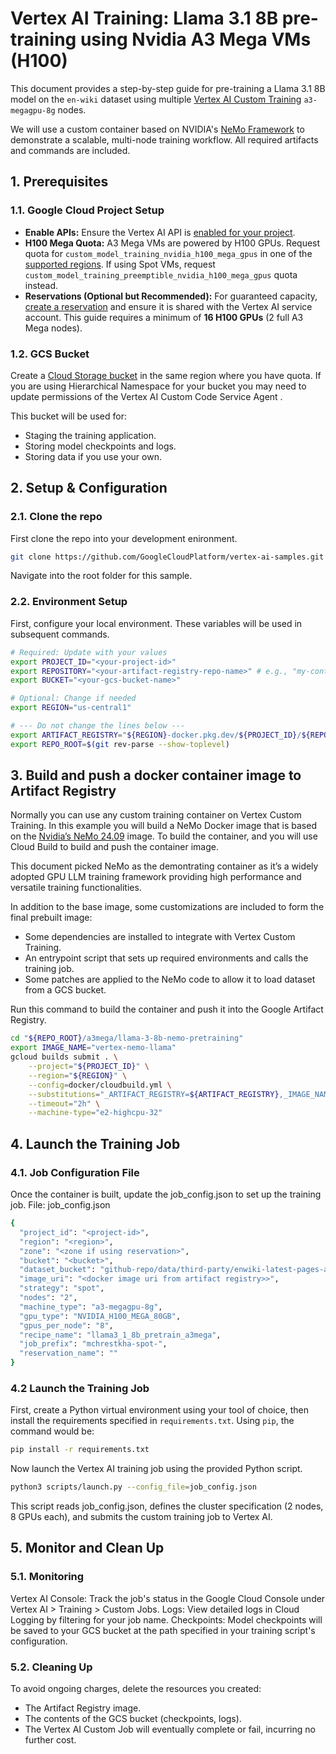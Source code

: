 # Vertex AI Training: Llama 3.1 8B pre-training using Nvidia A3 Mega VMs (H100)
This document provides a step-by-step guide for pre-training a Llama 3.1 8B model on the `en-wiki` dataset using multiple [Vertex AI Custom Training](https://cloud.google.com/vertex-ai/docs/training/overview) `a3-megagpu-8g` nodes.

We will use a custom container based on NVIDIA's [NeMo Framework](https://docs.nvidia.com/nemo-framework/user-guide/24.07/overview.html) to demonstrate a scalable, multi-node training workflow. All required artifacts and commands are included.

## 1. Prerequisites

### 1.1. Google Cloud Project Setup
- **Enable APIs:** Ensure the Vertex AI API is [enabled for your project](http://console.cloud.google.com/flows/enableapi?apiid=aiplatform.googleapis.com).
- **H100 Mega Quota:** A3 Mega VMs are powered by H100 GPUs. Request quota for `custom_model_training_nvidia_h100_mega_gpus` in one of the [supported regions](https://cloud.google.com/vertex-ai/docs/general/locations#accelerator_support). If using Spot VMs, request `custom_model_training_preemptible_nvidia_h100_mega_gpus` quota instead.
- **Reservations (Optional but Recommended):** For guaranteed capacity, [create a reservation](https://cloud.google.com/compute/docs/instances/reservations-shared) and ensure it is shared with the Vertex AI service account. This guide requires a minimum of **16 H100 GPUs** (2 full A3 Mega nodes).

### 1.2. GCS Bucket
Create a [Cloud Storage bucket](https://cloud.google.com/storage/docs/creating-buckets) in the same region where you have quota. If you are using Hierarchical Namespace for your bucket you may need to update permissions of the Vertex AI Custom Code Service Agent .

This bucket will be used for:
- Staging the training application.
- Storing model checkpoints and logs.
- Storing data if you use your own.


## 2. Setup & Configuration

### 2.1. Clone the repo
First clone the repo into your development enironment.

```bash
git clone https://github.com/GoogleCloudPlatform/vertex-ai-samples.git
```

Navigate into the root folder for this sample.

### 2.2. Environment Setup
First, configure your local environment. These variables will be used in subsequent commands.

```bash
# Required: Update with your values
export PROJECT_ID="<your-project-id>"
export REPOSITORY="<your-artifact-registry-repo-name>" # e.g., "my-containers"
export BUCKET="<your-gcs-bucket-name>"

# Optional: Change if needed
export REGION="us-central1"

# --- Do not change the lines below ---
export ARTIFACT_REGISTRY="${REGION}-docker.pkg.dev/${PROJECT_ID}/${REPOSITORY}"
export REPO_ROOT=$(git rev-parse --show-toplevel)
```

## 3. Build and push a docker container image to Artifact Registry
Normally you can use any custom training container on Vertex Custom Training. In this example you will build a NeMo Docker image that is based on the [Nvidia’s NeMo 24.09](https://catalog.ngc.nvidia.com/orgs/nvidia/containers/nemo/tags) image. To build the container, and you will use Cloud Build to build and push the container image.

This document picked NeMo as the demontrating container as it’s a widely adopted GPU LLM training framework providing high performance and versatile training functionalities.

In addition to the base image, some customizations are included to form the final prebuilt image:
- Some dependencies are installed to integrate with Vertex Custom Training.
- An entrypoint script that sets up required environments and calls the training job.
- Some patches are applied to the NeMo code to allow it to load dataset from a GCS bucket.

Run this command to build the container and push it into the Google Artifact Registry.

```bash
cd "${REPO_ROOT}/a3mega/llama-3-8b-nemo-pretraining"
export IMAGE_NAME="vertex-nemo-llama"
gcloud builds submit . \
    --project="${PROJECT_ID}" \
    --region="${REGION}" \
    --config=docker/cloudbuild.yml \
    --substitutions="_ARTIFACT_REGISTRY=${ARTIFACT_REGISTRY},_IMAGE_NAME=${IMAGE_NAME}" \
    --timeout="2h" \
    --machine-type="e2-highcpu-32"
```

## 4. Launch the Training Job


###  4.1. Job Configuration File
Once the container is built, update the job_config.json to set up the training job.
File: job_config.json
```bash
{
  "project_id": "<project-id>",
  "region": "<region>",
  "zone": "<zone if using reservation>",
  "bucket": "<bucket>",
  "dataset_bucket": "github-repo/data/third-party/enwiki-latest-pages-articles",
  "image_uri": "<docker image uri from artifact registry>>",
  "strategy": "spot",
  "nodes": "2",
  "machine_type": "a3-megagpu-8g",
  "gpu_type": "NVIDIA_H100_MEGA_80GB",
  "gpus_per_node": "8",
  "recipe_name": "llama3_1_8b_pretrain_a3mega",
  "job_prefix": "mchrestkha-spot-",
  "reservation_name": ""
}
```

### 4.2 Launch the Training Job

First, create a Python virtual environment using your tool of choice, then install
the requirements specified in `requirements.txt`. Using `pip`, the command would be:
```bash
pip install -r requirements.txt
```

Now launch the Vertex AI training job using the provided Python script.

```bash
python3 scripts/launch.py --config_file=job_config.json
```

This script reads job_config.json, defines the cluster specification (2 nodes, 8 GPUs each), and submits the custom training job to Vertex AI.

## 5. Monitor and Clean Up

### 5.1. Monitoring
Vertex AI Console: Track the job's status in the Google Cloud Console under Vertex AI > Training > Custom Jobs.
Logs: View detailed logs in Cloud Logging by filtering for your job name.
Checkpoints: Model checkpoints will be saved to your GCS bucket at the path specified in your training script's configuration.

### 5.2. Cleaning Up
To avoid ongoing charges, delete the resources you created:
- The Artifact Registry image.
- The contents of the GCS bucket (checkpoints, logs).
- The Vertex AI Custom Job will eventually complete or fail, incurring no further cost.
